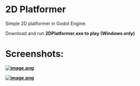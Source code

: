 # 2D Platformer
Simple 2D platformer in Godot Engine.

Download and run <b>2DPlatformer.exe<b> to play (Windows only)

# Screenshots:
[![image.png](https://i.postimg.cc/kgkHpXKW/image.png)](https://postimg.cc/BjBN83hv)

[![image.png](https://i.postimg.cc/024Xz2th/image.png)](https://postimg.cc/CzjstYp4)
